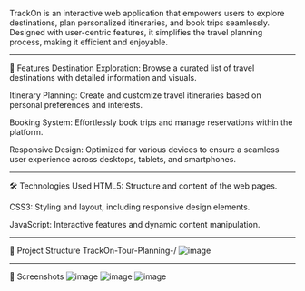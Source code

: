 TrackOn is an interactive web application that empowers users to explore destinations, plan personalized itineraries, and book trips seamlessly. Designed with user-centric features, it simplifies the travel planning process, making it efficient and enjoyable.​
_____________________________________________________________________________________________________________________________________________
🌟 Features
Destination Exploration: Browse a curated list of travel destinations with detailed information and visuals.

Itinerary Planning: Create and customize travel itineraries based on personal preferences and interests.

Booking System: Effortlessly book trips and manage reservations within the platform.

Responsive Design: Optimized for various devices to ensure a seamless user experience across desktops, tablets, and smartphones.
____________________________________________________________________________________________________________________________________________
🛠️ Technologies Used
HTML5: Structure and content of the web pages.

CSS3: Styling and layout, including responsive design elements.

JavaScript: Interactive features and dynamic content manipulation.
_____________________________________________________________________________________________________________________________________________
📁 Project Structure
TrackOn-Tour-Planning-/
![image](https://github.com/user-attachments/assets/fe1e47ed-ad57-4ab0-8be6-92a008629cb6)

____________________________________________________________________________________________________________________________________________
📸 Screenshots
![image](https://github.com/user-attachments/assets/6172b259-c561-4487-9a27-562274f920e0)
![image](https://github.com/user-attachments/assets/e9bb339e-551a-463e-a31c-0ffe72ba528b)
![image](https://github.com/user-attachments/assets/a9f9aef9-d3a6-4de6-a691-8af2e36bc899)


